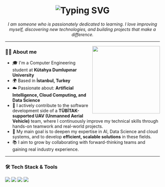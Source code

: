 <h1 align="center">
  <img src="https://readme-typing-svg.demolab.com?font=Fira+Code&size=28&pause=1000&center=true&vCenter=true&width=600&lines=Welcome+to+my+GitHub+account;I'm+a+Computer+Engineering+student;I'm+deeply+passionate+about+learning;My+name+is+Safiye+%F0%9F%92%BB" alt="Typing SVG" />
</h1>



<p align="center">
  <em>I am someone who is passionately dedicated to learning. I love improving myself, discovering new technologies, and building projects that make a difference.</em>
</p>

---

<img align="right" src="https://media.giphy.com/media/QDjpIL6oNCVZ4qzGs7/giphy.gif" width="220"/>

### 👩‍💻 About me 

- 🎓 I'm a Computer Engineering student at **Kütahya Dumlupınar University**
- 🌍 Based in **İstanbul, Turkey**
- ☁️ Passionate about: **Artificial Intelligence, Cloud Computing, and Data Science**
- 🧠 I actively contribute to the software development side of a **TÜBİTAK-supported UAV (Unmanned Aerial Vehicle)** team, where I continuously improve my technical skills through hands-on teamwork and real-world projects.
- 🎨 My main goal is to deepen my expertise in AI, Data Science and cloud systems, and to develop **efficient, scalable solutions** in these fields.  
- 📚 I aim to grow by collaborating with forward-thinking teams and gaining real industry experience.
 

---


### 🛠️ Tech Stack & Tools

<p>
  <img src="https://img.shields.io/badge/Python-3670A0?style=for-the-badge&logo=python&logoColor=white"/>
  <img src="https://img.shields.io/badge/FastAPI-009688?style=for-the-badge&logo=fastapi&logoColor=white"/>
  <img src="https://img.shields.io/badge/PyQt-41CD52?style=for-the-badge&logo=qt&logoColor=white"/>
  <img src="https://img.shields.io/badge/GitHub-181717?style=for-the-badge&logo=github&logoColor=white"/>
</p>




